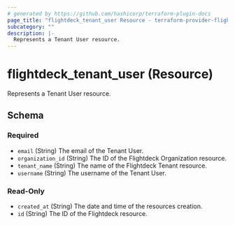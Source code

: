```yaml
---
# generated by https://github.com/hashicorp/terraform-plugin-docs
page_title: "flightdeck_tenant_user Resource - terraform-provider-flightdeck"
subcategory: ""
description: |-
  Represents a Tenant User resource.
---
```


# flightdeck_tenant_user (Resource)

Represents a Tenant User resource.



<!-- schema generated by tfplugindocs -->
## Schema

### Required

- `email` (String) The email of the Tenant User.
- `organization_id` (String) The ID of the Flightdeck Organization resource.
- `tenant_name` (String) The name of the Flightdeck Tenant resource.
- `username` (String) The username of the Tenant User.

### Read-Only

- `created_at` (String) The date and time of the resources creation.
- `id` (String) The ID of the Flightdeck resource.
